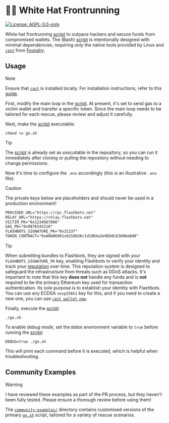 # 🥷🏽 White Hat Frontrunning

[![License: AGPL-3.0-only](https://img.shields.io/badge/License-AGPL--3.0--only-blue)](https://www.gnu.org/licenses/agpl-3.0)

White hat frontrunning [script](./go.sh) to outpace hackers and secure funds from compromised wallets. The (Bash) [script](./go.sh) is intentionally designed with minimal dependencies, requiring only the native tools provided by Linux and [`cast`](https://github.com/foundry-rs/foundry/tree/master/crates/cast) from [Foundry](https://github.com/foundry-rs/foundry).

## Usage

> [!NOTE]
> Ensure that [`cast`](https://github.com/foundry-rs/foundry/tree/master/crates/cast) is installed locally. For installation instructions, refer to this [guide](https://book.getfoundry.sh/introduction/installation/).

First, modify the main loop in the [script](./go.sh). At present, it's set to send gas to a victim wallet and transfer a specific token. Since the main loop needs to be tailored for each rescue, please review and adjust it carefully.

Next, make the [script](./go.sh) executable:

```console
chmod +x go.sh
```

> [!TIP]
> The [script](./go.sh) is already set as _executable_ in the repository, so you can run it immediately after cloning or pulling the repository without needing to change permissions.

Now it's time to configure the `.env` accordingly (this is an illustrative `.env` file):

> [!CAUTION]
> The private keys below are placeholders and should never be used in a production environment!

```txt
PROVIDER_URL="https://rpc.flashbots.net"
RELAY_URL="https://relay.flashbots.net"
VICTIM_PK="0x1234567890"
GAS_PK="0x9876543210"
FLASHBOTS_SIGNATURE_PK="0x31337"
TOKEN_CONTRACT="0xA0b86991c6218b36c1d19D4a2e9Eb0cE3606eB48"
```

> [!TIP]
> When submitting bundles to Flashbots, they are signed with your `FLASHBOTS_SIGNATURE_PK` key, enabling Flashbots to verify your identity and track your [reputation](https://docs.flashbots.net/flashbots-auction/advanced/reputation) over time. This reputation system is designed to safeguard the infrastructure from threats such as DDoS attacks. It's important to note that this key **does not** handle any funds and is **not** required to be the primary Ethereum key used for transaction authentication. Its sole purpose is to establish your identity with Flashbots. You can use any ECDSA `secp256k1` key for this, and if you need to create a new one, you can use [`cast wallet new`](https://book.getfoundry.sh/cast/reference/cast-wallet-new/).

Finally, execute the [script](./go.sh):

```console
./go.sh
```

To enable _debug mode_, set the `DEBUG` environment variable to `true` before running the [script](./go.sh):

```console
DEBUG=true ./go.sh
```

This will print each command before it is executed, which is helpful when troubleshooting.

## Community Examples

> [!WARNING]
> I have reviewed these examples as part of the PR process, but they haven't been fully tested. Please ensure a thorough review before using them!

The [`community-examples/`](./community-examples/) directory contains customised versions of the primary [`go.sh`](./go.sh) script, tailored for a variety of rescue scenarios.
